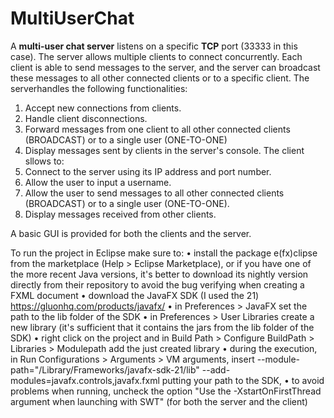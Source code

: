 # MultiUserChat

A <b>multi-user chat server</b> listens on a specific <b>TCP</b> port (33333 in this case). The server allows multiple clients to connect concurrently.
Each client is able to send messages to the server, and the server can broadcast these messages to all other connected clients or to a specific client.
The serverhandles the following functionalities:
1. Accept new connections from clients.
2. Handle client disconnections.
3. Forward messages from one client to all other connected clients (BROADCAST) or to a single user (ONE-TO-ONE)
4. Display messages sent by clients in the server's console.
The client sllows to:
1. Connect to the server using its IP address and port number.
2. Allow the user to input a username.
3. Allow the user to send messages to all other connected clients (BROADCAST) or to a single user (ONE-TO-ONE).
4. Display messages received from other clients.

A basic GUI is provided for both the clients and the server.

To run the project in Eclipse make sure to:
• install the package e(fx)clipse from the marketplace (Help > Eclipse Marketplace), or if you have one of the more recent Java versions, it's better to download its nightly version directly from their repository to avoid the bug verifying when creating a FXML document
• download the JavaFX SDK (I used the 21) https://gluonhq.com/products/javafx/
• in Preferences > JavaFX set the path to the lib folder of the SDK
• in Preferences > User Libraries create a new library (it's sufficient that it contains the jars from the lib folder of the SDK)
• right click on the project and in Build Path > Configure BuildPath > Libraries > Modulepath add the just created library
• during the execution, in Run Configurations > Arguments > VM arguments, insert --module-path="/Library/Frameworks/javafx-sdk-21/lib" --add-modules=javafx.controls,javafx.fxml putting your path to the SDK,
• to avoid problems when running, uncheck the option "Use the -XstartOnFirstThread argument when launching with SWT" (for both the server and the client)

